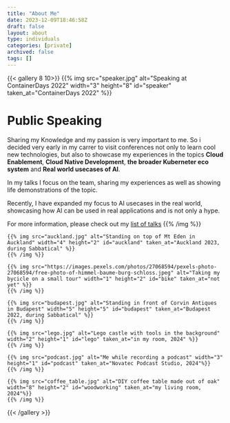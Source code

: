 ```yaml
---
title: "About Me"
date: 2023-12-09T18:46:58Z
draft: false
layout: about
type: individuals
categories: [private]
archived: false
tags: []
---
```

{{< gallery 8 10>}}
    {{% img src="speaker.jpg" alt="Speaking at ContainerDays 2022" width="3" height="8" id="speaker" taken_at="ContainerDays 2022" %}}
# Public Speaking

Sharing my Knowledge and my passion is very important to me. So i decided very early in my carrer to visit conferences not only to learn cool new technologies, but also to showcase my experiences in the topics **Cloud Enablement**, **Cloud Native Development**, **the broader Kuberneter eco system** and **Real world usecases of AI**. 

In my talks I focus on the team, sharing my experiences as well as showing life demonstrations of the topic. 

Recently, I have expanded my focus to AI usecases in the real world, showcasing how AI can be used in real applications and is not only a hype.

For more information, please check out my [list of talks](/talks)
    {{% /img %}}

    {{% img src="auckland.jpg" alt="Standing on top of Mt Eden in Auckland" width="4" height="2" id="auckland" taken_at="Auckland 2023, during Sabbatical" %}}
    {{% /img %}}

    {{% img src="https://images.pexels.com/photos/27068594/pexels-photo-27068594/free-photo-of-himmel-baume-burg-schloss.jpeg" alt="Taking my bycicle on a small tour" width="1" height="2" id="bike" taken_at="not yet" %}}
    {{% /img %}}

    {{% img src="budapest.jpg" alt="Standing in front of Corvin Antiques in Budapest" width="5" height="5" id="budapest" taken_at="Budapest 2022, during Sabbatical" %}}
    {{% /img %}}

    {{% img src="lego.jpg" alt="Lego castle with tools in the background" width="2" height="1" id="lego" taken_at="in my room, 2024" %}}
    {{% /img %}}

    {{% img src="podcast.jpg" alt="Me while recording a podcast" width="3" height="1" id="podcast" taken_at="Novatec Podcast Studio, 2024"%}}
    {{% /img %}}
    
    {{% img src="coffee_table.jpg" alt="DIY coffee table made out of oak" width="8" height="2" id="woodworking" taken_at="my living room, 2024"%}}
    {{% /img %}}
    
{{< /gallery >}}